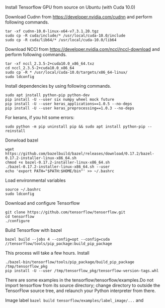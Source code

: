 Install Tensorflow GPU from source on Ubuntu (with Cuda 10.0)

Download Cudnn from https://developer.nvidia.com/cudnn and perform following commands.
```
tar -xf cudnn-10.0-linux-x64-v7.3.1.20.tgz
sudo cp -R cuda/include/* /usr/local/cuda-10.0/include
sudo cp -R cuda/lib64/* /usr/local/cuda-10.0/lib64
```
Download NCCl from https://developer.nvidia.com/nccl/nccl-download and perform following commands.
```
tar -xf nccl_2.3.5-2+cuda10.0_x86_64.txz
cd nccl_2.3.5-2+cuda10.0_x86_64
sudo cp -R * /usr/local/cuda-10.0/targets/x86_64-linux/
sudo ldconfig
```
Install dependencies by using following commands.
```
sudo apt install python-pip python-dev
pip install -U --user six numpy wheel mock future
pip install -U --user keras_applications==1.0.5 --no-deps
pip install -U --user keras_preprocessing==1.0.3 --no-deps
```
For kerans, if you hit some errors:
```
sudo python -m pip uninstall pip && sudo apt install python-pip --reinstall
```
Donwload bazel
```
wget https://github.com/bazelbuild/bazel/releases/download/0.17.2/bazel-0.17.2-installer-linux-x86_64.sh
chmod +x bazel-0.17.2-installer-linux-x86_64.sh
./bazel-0.17.2-installer-linux-x86_64.sh --user
echo 'export PATH="$PATH:$HOME/bin"' >> ~/.bashrc
```
Load environmental variables
```
source ~/.bashrc
sudo ldconfig
```
Download and configure Tensorflow
```
git clone https://github.com/tensorflow/tensorflow.git
cd tensorflow
./configure
```
Build Tensorflow with bazel
```
bazel build --jobs 4 --config=opt --config=cuda //tensorflow/tools/pip_package:build_pip_package
```
This process will take a few hours.
Install
```
./bazel-bin/tensorflow/tools/pip_package/build_pip_package /tmp/tensorflow_pkg
pip install -U --user /tmp/tensorflow_pkg/tensorflow-version-tags.whl
```

There are some examples in the tensorflow/tensorflow/examples.Do not import tensorflow from its source directory; change directory to outside the TensorFlow source tree, and relaunch your Python interpreter from there.


Image label `bazel build tensorflow/examples/label_image/...` and 
